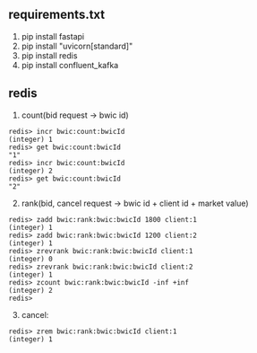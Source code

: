 ## requirements.txt
1. pip install fastapi
2. pip install "uvicorn[standard]"
3. pip install redis
4. pip install confluent_kafka

## redis
1. count(bid request -> bwic id)
```shell
redis> incr bwic:count:bwicId
(integer) 1
redis> get bwic:count:bwicId
"1"
redis> incr bwic:count:bwicId
(integer) 2
redis> get bwic:count:bwicId
"2"
```

2. rank(bid, cancel request -> bwic id + client id + market value)
```shell
redis> zadd bwic:rank:bwic:bwicId 1800 client:1
(integer) 1
redis> zadd bwic:rank:bwic:bwicId 1200 client:2
(integer) 1
redis> zrevrank bwic:rank:bwic:bwicId client:1
(integer) 0
redis> zrevrank bwic:rank:bwic:bwicId client:2
(integer) 1
redis> zcount bwic:rank:bwic:bwicId -inf +inf
(integer) 2
redis> 
```

3. cancel:
```shell
redis> zrem bwic:rank:bwic:bwicId client:1
(integer) 1
```

